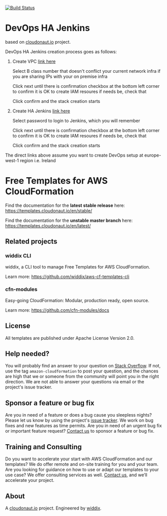[![Build Status](https://travis-ci.org/widdix/aws-cf-templates.svg?branch=master)](https://travis-ci.org/widdix/aws-cf-templates)

# DevOps HA Jenkins 
based on [cloudonaut.io](https://cloudonaut.io/templates-for-aws-cloudformation/) project. 

DevOps HA Jenkins creation process goes as follows:

1. Create VPC
   [link here](https://eu-west-1.console.aws.amazon.com/cloudformation/home?region=eu-west-1#/stacks/create/review?templateURL=https://raw.githubusercontent.com/FI-PauliJokinen/aws-cf-templates/master/vpc/vpc-2azs.yaml&stackName=devops-vpc&ClassB=0)
   
   Select B class number that doesn't conflict your current network infra if you are sharing IPs with your on premise infra
   
   Click next until there is confirmation checkbox at the bottom left corner to confirm it is OK to create IAM resoures if needs be, check that
   
   Click confirm and the stack creation starts

2. Create HA Jenkins 
   [link here](https://eu-west-1.console.aws.amazon.com/cloudformation/home?region=eu-west-1#/stacks/create/review?templateURL=https://raw.githubusercontent.com/FI-PauliJokinen/aws-cf-templates/master/jenkins/dev-ops-jenkins2-ha.yaml&stackName=devops-ha-jenkins&parentVPCStack=devops-vpc)
   
   Select password to login to Jenkins, which you will remember
   
   Click next until there is confirmation checkbox at the bottom left corner to confirm it is OK to create IAM resoures if needs be, check that
   
   Click confirm and the stack creation starts


The direct links above assume you want to create DevOps setup at europe-west-1 region i.e. Ireland


# Free Templates for AWS CloudFormation
Find the documentation for the **latest stable release** here: https://templates.cloudonaut.io/en/stable/

Find the documentation for the **unstable master branch** here: https://templates.cloudonaut.io/en/latest/

## Related projects

### widdix CLI
widdix, a CLI tool to manage Free Templates for AWS CloudFormation.

Learn more: https://github.com/widdix/aws-cf-templates-cli

### cfn-modules
Easy-going CloudFormation: Modular, production ready, open source.

Learn more: https://github.com/cfn-modules/docs

## License
All templates are published under Apache License Version 2.0.

## Help needed?
You will probably find an answer to your question on [Stack Overflow](https://stackoverflow.com/questions/tagged/amazon-cloudformation). If not, use the tag `amazon-cloudformation` to post your question, and the chances are high that we or someone from the community will point you in the right direction. We are not able to answer your questions via email or the project's issue tracker.

## Sponsor a feature or bug fix
Are you in need of a feature or does a bug cause you sleepless nights? Please let us know by using the project's [issue tracker](https://github.com/widdix/aws-cf-templates/issues). We work on bug fixes and new features as time permits. Are you in need of an urgent bug fix or important feature request? [Contact us](mailto:hello@widdix.net) to sponsor a feature or bug fix.

## Training and Consulting
Do you want to accelerate your start with AWS CloudFormation and our templates? We do offer remote and on-site training for you and your team. Are you looking for guidance on how to use or adapt our templates to your use case? We offer consulting services as well. [Contact us](mailto:hello@widdix.net), and we’ll accelerate your project.

## About
A [cloudonaut.io](https://cloudonaut.io/templates-for-aws-cloudformation/) project. Engineered by [widdix](https://widdix.net).
